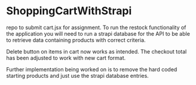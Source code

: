 # ShoppingCartWithStrapi

repo to submit cart.jsx for assignment.
To run the restock functionality of the application you will need to run a strapi database 
for the API to be able to retrieve data containing products with correct criteria.

Delete button on items in cart now works as intended.
The checkout total has been adjusted to work with new cart format.

Further implementation being worked on is to remove the hard coded starting products and just use the 
strapi database entries.
